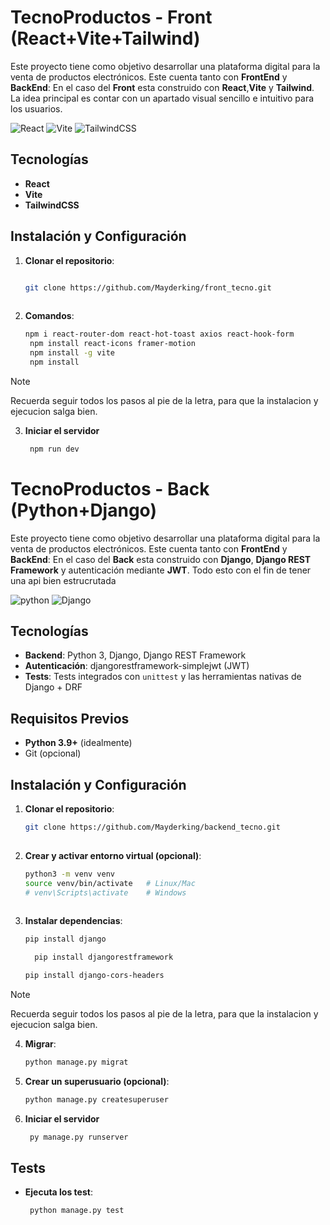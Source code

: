 # TecnoProductos - Front (React+Vite+Tailwind)
Este proyecto tiene como objetivo desarrollar una plataforma digital para la venta de productos electrónicos. Este cuenta tanto con **FrontEnd** y **BackEnd**: En el caso del **Front** esta construido con **React**,**Vite** y **Tailwind**. La idea principal es contar con un apartado visual sencillo e intuitivo para los usuarios.
<br>

![React](https://img.shields.io/badge/react-%2320232a.svg?style=for-the-badge&logo=react&logoColor=%2361DAFB)
![Vite](https://img.shields.io/badge/Vite-646CFF?style=for-the-badge&logo=Vite&logoColor=white)
![TailwindCSS](https://img.shields.io/badge/tailwindcss-%2338B2AC.svg?style=for-the-badge&logo=tailwind-css&logoColor=white)

## Tecnologías

- **React**
- **Vite**
- **TailwindCSS**

## Instalación y Configuración

1. **Clonar el repositorio**:
   
   ```bash
   
   git clone https://github.com/Mayderking/front_tecno.git
  
2. **Comandos**:
   
   ```bash
   npm i react-router-dom react-hot-toast axios react-hook-form
    npm install react-icons framer-motion
    npm install -g vite
    npm install

> [!Note]
> Recuerda seguir todos los pasos al pie de la letra, para que la instalacion y ejecucion salga bien.


3. **Iniciar el servidor**
   ```bash
    npm run dev

# TecnoProductos - Back (Python+Django)
Este proyecto tiene como objetivo desarrollar una plataforma digital para la venta de productos electrónicos. Este cuenta tanto con **FrontEnd** y **BackEnd**: En el caso del **Back** esta construido con **Django**, **Django REST Framework** y autenticación mediante **JWT**. Todo esto con el fin de tener una api bien estrucrutada
<br>

![python](https://img.shields.io/badge/python-3670A0?style=for-the-badge&logo=python&logoColor=ffdd54)
![Django](https://img.shields.io/badge/django-%23092E20.svg?style=for-the-badge&logo=django&logoColor=white)
## Tecnologías

- **Backend**: Python 3, Django, Django REST Framework
- **Autenticación**: djangorestframework-simplejwt (JWT)
- **Tests**: Tests integrados con `unittest` y las herramientas nativas de Django + DRF

## Requisitos Previos

- **Python 3.9+** (idealmente)
- Git (opcional)

## Instalación y Configuración

1. **Clonar el repositorio**:
   
   ```bash
   git clone https://github.com/Mayderking/backend_tecno.git
  
2. **Crear y activar entorno virtual (opcional)**:
   
   ```bash
   python3 -m venv venv
   source venv/bin/activate   # Linux/Mac
   # venv\Scripts\activate    # Windows
  
3. **Instalar dependencias**:
   
   ```bash
   pip install django 
   ```
   ```bash
     pip install djangorestframework
   ```
   ```bash
   pip install django-cors-headers
   ```
    
> [!Note]
> Recuerda seguir todos los pasos al pie de la letra, para que la instalacion y ejecucion salga bien.

4. **Migrar**:
      
   ```bash
   python manage.py migrat
   ```
5. **Crear un superusuario (opcional)**:
    ```bash
    python manage.py createsuperuser
   
6. **Iniciar el servidor**
   ```bash
    py manage.py runserver
   
## Tests 
- **Ejecuta los test**:
   ```bash
    python manage.py test


